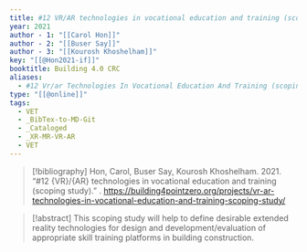 ```yaml
---
title: #12 VR/AR technologies in vocational education and training (scoping study)
year: 2021
author - 1: "[[Carol Hon]]"
author - 2: "[[Buser Say]]"
author - 3: "[[Kourosh Khoshelham]]"
key: "[[@Hon2021-if]]"
booktitle: Building 4.0 CRC
aliases:
  - #12 Vr/ar Technologies In Vocational Education And Training (scoping Study)
type: "[[@online]]"
tags:
  - VET
  - _BibTex-to-MD-Git
  - _Cataloged
  - _XR-MR-VR-AR
  - VET
---
```


> [!bibliography]
> Hon, Carol, Buser Say, Kourosh Khoshelham. 2021. “#12 {VR}/{AR} technologies in vocational education and training (scoping study).” . https://building4pointzero.org/projects/vr-ar-technologies-in-vocational-education-and-training-scoping-study/

> [!abstract]
> This scoping study will help to define desirable extended reality technologies for design and development/evaluation of appropriate skill training platforms in building construction.